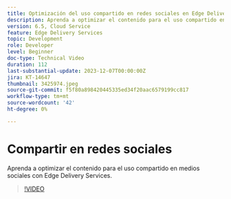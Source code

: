 ```yaml
---
title: Optimización del uso compartido en redes sociales en Edge Delivery Services
description: Aprenda a optimizar el contenido para el uso compartido en medios sociales con Edge Delivery Services.
version: 6.5, Cloud Service
feature: Edge Delivery Services
topic: Development
role: Developer
level: Beginner
doc-type: Technical Video
duration: 112
last-substantial-update: 2023-12-07T00:00:00Z
jira: KT-14647
thumbnail: 3425974.jpeg
source-git-commit: f5f80a898420445335ed34f20aac6579199cc817
workflow-type: tm+mt
source-wordcount: '42'
ht-degree: 0%

---
```



# Compartir en redes sociales

Aprenda a optimizar el contenido para el uso compartido en medios sociales con Edge Delivery Services.

>[!VIDEO](https://video.tv.adobe.com/v/3425974/?learn=on)
